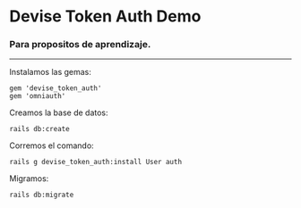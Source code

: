 # Devise Token Auth Demo

### Para propositos de aprendizaje.

---

Instalamos las gemas:
```
gem 'devise_token_auth'
gem 'omniauth'
```

Creamos la base de datos:
```
rails db:create
```

Corremos el comando:
```
rails g devise_token_auth:install User auth
```

Migramos:
```
rails db:migrate
```
